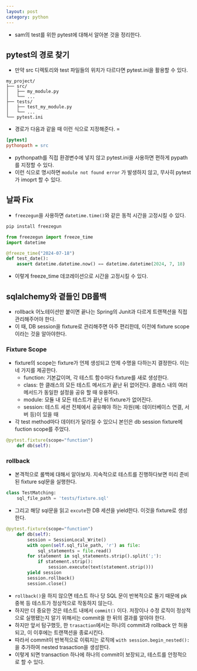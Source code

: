```yaml
---
layout: post
category: python
---
```


- sam의 test를 위한 pytest에 대해서 알아본 것을 정리한다.

## pytest의 경로 찾기
- 만약 src 디렉토리와 test 파일들의 위치가 다르다면 pytest.ini을 활용할 수 있다.

```
my_project/
├── src/
│   ├── my_module.py
│   └── ...
├── tests/
│   ├── test_my_module.py
│   └── ...
└── pytest.ini

```

- 경로가 다음과 같을 때 이런 식으로 지정해준다. =

```ini
[pytest]
pythonpath = src
```

- pythonpath를 직접 환경변수에 넣지 않고 pytest.ini을 사용하면 편하게 pypath를 지정할 수 있다.
- 이런 식으로 명시하면 `module not found error` 가 발생하지 않고, 무사히 pytest가 imoprt 할 수 있다.

## 날짜 Fix

- `freezegun`을 사용하면 `datetime.time()`와 같은 동적 시간을 고정시킬 수 있다.

```bash
pip install freezegun
```

```python
from freezegun import freeze_time
import datetime

@freeze_time("2024-07-18")
def test_date():
    assert datetime.datetime.now() == datetime.datetime(2024, 7, 18)
```

- 이렇게 freeze_time 데코레이션으로 시간을 고정시킬 수 있다.

## sqlalchemy와 곁들인 DB롤백

- rollback 어노테이션만 붙이면 끝나는 Spring의 Junit과 다르게 트랜잭션을 직접 관리해주어야 한다.
- 이 때, DB session을 fixture로 관리해주면 아주 편리한데, 이전에 fixture scope이라는 것을 알아야한다.

### Fixture Scope

- fixture의 scope는 fixture가 언제 생성되고 언제 수명을 다하는지 결정한다. 이는 네 가지를 제공한다.
    - function: 기본값이며, 각 테스트 함수마다 fixture를 새로 생성한다.
    - class: 한 클래스의 모든 테스트 메서드가 끝난 뒤 없어진다. 클래스 내의 여러 메서드가 동일한 설정을 공유 할 때 유용하다.
    - module: 모듈 내 모든 테스트가 끝난 뒤 fixture가 없어진다.
    - session: 테스트 세션 전체에서 공유해야 하는 자원(예: 데이터베이스 연결, 서버 등)이 있을 때
- 각 test method마다 데이터가 달라질 수 있으니 본인은 db session fixture에 fuction scope를 주었다.

```python
@pytest.fixture(scope="function")
    def db(self):
```

### rollback

- 본격적으로 롤백에 대해서 알아보자. 지속적으로 테스트를 진행하다보면 미리 준비된 fixture sql문을 실행한다.

```python
class TestMatching:
    sql_file_path = 'tests/fixture.sql'
```

- 그리고 해당 sql문을 읽고 `excute`한 DB 세션을 yield한다. 이것을 fixture로 생성한다.

```python
@pytest.fixture(scope="function")
    def db(self):
        session = SessionLocal_Write()
        with open(self.sql_file_path, 'r') as file:
            sql_statements = file.read()
        for statement in sql_statements.strip().split(';'):
            if statement.strip():
                session.execute(text(statement.strip()))
        yield session
        session.rollback()
        session.close()
```

- `rollback()`을 하지 않으면 테스트 하나 당 SQL 문이 반복적으로 돌기 때문에 pk 중복 등 테스트가 정상적으로 작동하지 않는다.
- 하지만 더 중요한 것은 테스트 내에서 `commit()` 이다. 저장이나 수정 로직이 정상적으로 실행됐는지 알기 위해서는 commit을 한 뒤의 결과를 알아야 한다.
- 하지만 앞서 탐구했듯, 한 `trasaction`에서는 하나의 commit과 rollback 만 허용되고, 이 이후에는 트랜잭션을 종료시킨다.
- 따라서 commit이 반복적으로 이뤄지는 로직에 `with session.begin_nested():` 을 추가하여 nested trasaction을 생성한다.
- 이렇게 되면 transaction 하나에 하나의 commit이 보장되고, 테스트를 안정적으로 할 수 있다.